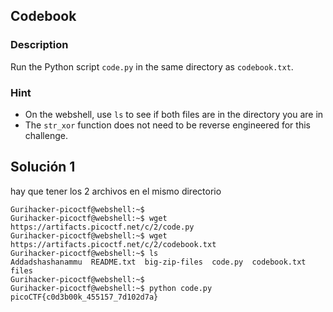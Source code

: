 ## Codebook

### Description 
Run the Python script `code.py` in the same directory as `codebook.txt`.

### Hint
- On the webshell, use `ls` to see if both files are in the directory you are in
- The `str_xor` function does not need to be reverse engineered for this challenge.

## Solución 1
hay que tener los 2 archivos en el mismo directorio
```
Gurihacker-picoctf@webshell:~$ 
Gurihacker-picoctf@webshell:~$ wget https://artifacts.picoctf.net/c/2/code.py
Gurihacker-picoctf@webshell:~$ wget https://artifacts.picoctf.net/c/2/codebook.txt
Gurihacker-picoctf@webshell:~$ ls
Addadshashanammu  README.txt  big-zip-files  code.py  codebook.txt  files
Gurihacker-picoctf@webshell:~$ 
Gurihacker-picoctf@webshell:~$ python code.py
picoCTF{c0d3b00k_455157_7d102d7a}
```

